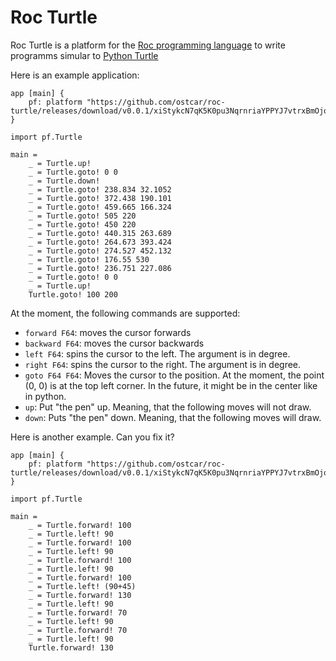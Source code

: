# Roc Turtle

Roc Turtle is a platform for the [Roc programming
language](https://www.roc-lang.org/) to write programms simular to [Python
Turtle](https://docs.python.org/3/library/turtle.html)


Here is an example application:

```roc
app [main] {
    pf: platform "https://github.com/ostcar/roc-turtle/releases/download/v0.0.1/xiStykcN7qK5K0pu3NqrnriaYPPYJ7vtrxBmOjowdkU.tar.br"
}

import pf.Turtle

main =
    _ = Turtle.up!
    _ = Turtle.goto! 0 0
    _ = Turtle.down!
    _ = Turtle.goto! 238.834 32.1052
    _ = Turtle.goto! 372.438 190.101
    _ = Turtle.goto! 459.665 166.324
    _ = Turtle.goto! 505 220
    _ = Turtle.goto! 450 220
    _ = Turtle.goto! 440.315 263.689
    _ = Turtle.goto! 264.673 393.424
    _ = Turtle.goto! 274.527 452.132
    _ = Turtle.goto! 176.55 530
    _ = Turtle.goto! 236.751 227.086
    _ = Turtle.goto! 0 0
    _ = Turtle.up!
    Turtle.goto! 100 200
```

At the moment, the following commands are supported:
* `forward F64`: moves the cursor forwards
* `backward F64`: moves the cursor backwards
* `left F64`: spins the cursor to the left. The argument is in degree.
* `right F64`: spins the cursor to the right. The argument is in degree.
* `goto F64 F64`: Moves the cursor to the position. At the moment, the point (0,
  0) is at the top left corner. In the future, it might be in the center like in
  python.
* `up`: Put "the pen" up. Meaning, that the following moves will not draw.
* `down`: Puts "the pen" down. Meaning, that the following moves will draw.

Here is another example. Can you fix it?

```roc
app [main] {
    pf: platform "https://github.com/ostcar/roc-turtle/releases/download/v0.0.1/xiStykcN7qK5K0pu3NqrnriaYPPYJ7vtrxBmOjowdkU.tar.br",
}

import pf.Turtle

main =
    _ = Turtle.forward! 100
    _ = Turtle.left! 90
    _ = Turtle.forward! 100
    _ = Turtle.left! 90
    _ = Turtle.forward! 100
    _ = Turtle.left! 90
    _ = Turtle.forward! 100
    _ = Turtle.left! (90+45)
    _ = Turtle.forward! 130
    _ = Turtle.left! 90
    _ = Turtle.forward! 70
    _ = Turtle.left! 90
    _ = Turtle.forward! 70
    _ = Turtle.left! 90
    Turtle.forward! 130
```